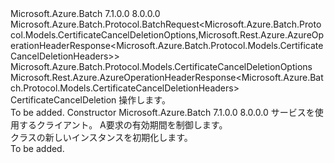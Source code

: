 <Type Name="CertificateCancelDeletionBatchRequest" FullName="Microsoft.Azure.Batch.Protocol.BatchRequests.CertificateCancelDeletionBatchRequest">
  <TypeSignature Language="C#" Value="public class CertificateCancelDeletionBatchRequest : Microsoft.Azure.Batch.Protocol.BatchRequest&lt;Microsoft.Azure.Batch.Protocol.Models.CertificateCancelDeletionOptions,Microsoft.Rest.Azure.AzureOperationHeaderResponse&lt;Microsoft.Azure.Batch.Protocol.Models.CertificateCancelDeletionHeaders&gt;&gt;" />
  <TypeSignature Language="ILAsm" Value=".class public auto ansi beforefieldinit CertificateCancelDeletionBatchRequest extends Microsoft.Azure.Batch.Protocol.BatchRequest`2&lt;class Microsoft.Azure.Batch.Protocol.Models.CertificateCancelDeletionOptions, class Microsoft.Rest.Azure.AzureOperationHeaderResponse`1&lt;class Microsoft.Azure.Batch.Protocol.Models.CertificateCancelDeletionHeaders&gt;&gt;" />
  <TypeSignature Language="DocId" Value="T:Microsoft.Azure.Batch.Protocol.BatchRequests.CertificateCancelDeletionBatchRequest" />
  <TypeSignature Language="VB.NET" Value="Public Class CertificateCancelDeletionBatchRequest&#xA;Inherits BatchRequest(Of CertificateCancelDeletionOptions, AzureOperationHeaderResponse(Of CertificateCancelDeletionHeaders))" />
  <TypeSignature Language="F#" Value="type CertificateCancelDeletionBatchRequest = class&#xA;    inherit BatchRequest&lt;CertificateCancelDeletionOptions, AzureOperationHeaderResponse&lt;CertificateCancelDeletionHeaders&gt;&gt;" />
  <AssemblyInfo>
    <AssemblyName>Microsoft.Azure.Batch</AssemblyName>
    <AssemblyVersion>7.1.0.0</AssemblyVersion>
    <AssemblyVersion>8.0.0.0</AssemblyVersion>
  </AssemblyInfo>
  <Base>
    <BaseTypeName>Microsoft.Azure.Batch.Protocol.BatchRequest&lt;Microsoft.Azure.Batch.Protocol.Models.CertificateCancelDeletionOptions,Microsoft.Rest.Azure.AzureOperationHeaderResponse&lt;Microsoft.Azure.Batch.Protocol.Models.CertificateCancelDeletionHeaders&gt;&gt;</BaseTypeName>
    <BaseTypeArguments>
      <BaseTypeArgument TypeParamName="TOptions">Microsoft.Azure.Batch.Protocol.Models.CertificateCancelDeletionOptions</BaseTypeArgument>
      <BaseTypeArgument TypeParamName="TResponse">Microsoft.Rest.Azure.AzureOperationHeaderResponse&lt;Microsoft.Azure.Batch.Protocol.Models.CertificateCancelDeletionHeaders&gt;</BaseTypeArgument>
    </BaseTypeArguments>
  </Base>
  <Interfaces />
  <Docs>
    <summary>
            <see cref="T:Microsoft.Azure.Batch.Protocol.IBatchRequest" /> CertificateCancelDeletion 操作します。
            </summary>
    <remarks>To be added.</remarks>
  </Docs>
  <Members>
    <Member MemberName=".ctor">
      <MemberSignature Language="C#" Value="public CertificateCancelDeletionBatchRequest (Microsoft.Azure.Batch.Protocol.BatchServiceClient serviceClient, System.Threading.CancellationToken cancellationToken);" />
      <MemberSignature Language="ILAsm" Value=".method public hidebysig specialname rtspecialname instance void .ctor(class Microsoft.Azure.Batch.Protocol.BatchServiceClient serviceClient, valuetype System.Threading.CancellationToken cancellationToken) cil managed" />
      <MemberSignature Language="DocId" Value="M:Microsoft.Azure.Batch.Protocol.BatchRequests.CertificateCancelDeletionBatchRequest.#ctor(Microsoft.Azure.Batch.Protocol.BatchServiceClient,System.Threading.CancellationToken)" />
      <MemberSignature Language="F#" Value="new Microsoft.Azure.Batch.Protocol.BatchRequests.CertificateCancelDeletionBatchRequest : Microsoft.Azure.Batch.Protocol.BatchServiceClient * System.Threading.CancellationToken -&gt; Microsoft.Azure.Batch.Protocol.BatchRequests.CertificateCancelDeletionBatchRequest" Usage="new Microsoft.Azure.Batch.Protocol.BatchRequests.CertificateCancelDeletionBatchRequest (serviceClient, cancellationToken)" />
      <MemberType>Constructor</MemberType>
      <AssemblyInfo>
        <AssemblyName>Microsoft.Azure.Batch</AssemblyName>
        <AssemblyVersion>7.1.0.0</AssemblyVersion>
        <AssemblyVersion>8.0.0.0</AssemblyVersion>
      </AssemblyInfo>
      <Parameters>
        <Parameter Name="serviceClient" Type="Microsoft.Azure.Batch.Protocol.BatchServiceClient" />
        <Parameter Name="cancellationToken" Type="System.Threading.CancellationToken" />
      </Parameters>
      <Docs>
        <param name="serviceClient">サービスを使用するクライアント。</param>
        <param name="cancellationToken">A<see cref="T:System.Threading.CancellationToken" />要求の有効期間を制御します。</param>
        <summary>
            <see cref="T:Microsoft.Azure.Batch.Protocol.BatchRequests.CertificateCancelDeletionBatchRequest" /> クラスの新しいインスタンスを初期化します。
            </summary>
        <remarks>To be added.</remarks>
      </Docs>
    </Member>
  </Members>
</Type>